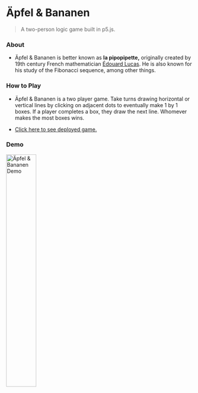 

# Äpfel & Bananen

>A two-person logic game built in p5.js.

### About
- Äpfel & Bananen is better known as <strong>la pipopipette,</strong></i> originally created by 19th century French mathematician
        <a
          href="https://en.wikipedia.org/wiki/%C3%89douard_Lucas"
          target="_blank"
          >Édouard Lucas</a
        >. He is also known for his study of the Fibonacci sequence, among other
        things.

### How to Play
-  Äpfel & Bananen is a two player game. Take turns drawing horizontal or
        vertical lines by clicking on adjacent dots to eventually make 1 by 1
        boxes. If a player completes a box, they draw the next line. Whomever
        makes the most boxes wins.

- <a href="https://karlkristopher.github.io/apfel-bananen/" target="_blank">Click here to see deployed game.</a>

### Demo
<img src="https://res.cloudinary.com/karlkris/image/upload/v1589711135/github/ab_demo_xtvcjn.gif" alt="Äpfel & Bananen Demo" width="40%"  />
